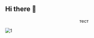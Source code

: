 ## Hi there 👋

<p align="center"> тест 
  
![1](https://64.media.tumblr.com/9e52d4f09fd0ec7680fd3ecca21245ce/182f3b1b03bbd632-10/s540x810/fb5657377b7bbf3604b4e42e0c6ee1a16c5df129.gifv)


